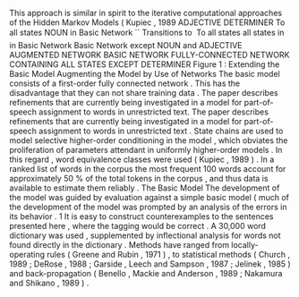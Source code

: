 This approach is similar in spirit to the iterative computational approaches of the Hidden Markov Models ( Kupiec , 1989 
ADJECTIVE DETERMINER To all states NOUN in Basic Network `` Transitions to  To all states all states in in Basic Network Basic Network except NOUN and ADJECTIVE AUGMENTED NETWORK BASIC NETWORK FULLY-CONNECTED NETWORK CONTAINING ALL STATES EXCEPT DETERMINER Figure 1 : Extending the Basic Model Augmenting the Model by Use of Networks The basic model consists of a first-order fully connected network . 
This has the disadvantage that they can not share training data . 
The paper describes refinements that are currently being investigated in a model for part-of-speech assignment to words in unrestricted text.
The paper describes refinements that are currently being investigated in a model for part-of-speech assignment to words in unrestricted text . 
State chains are used to model selective higher-order conditioning in the model , which obviates the proliferation of parameters attendant in uniformly higher-order models . 
In this regard , word equivalence classes were used ( Kupiec , 1989 ) . 
In a ranked list of words in the corpus the most frequent 100 words account for approximately 50 % of the total tokens in the corpus , and thus data is available to estimate them reliably . 
The Basic Model The development of the model was guided by evaluation against a simple basic model ( much of the development of the model was prompted by an analysis of the errors in its behavior . 
1 It is easy to construct counterexamples to the sentences presented here , where the tagging would be correct . 
A 30,000 word dictionary was used , supplemented by inflectional analysis for words not found directly in the dictionary . 
Methods have ranged from locally-operating rules ( Greene and Rubin , 1971 ) , to statistical methods ( Church , 1989 ; DeRose , 1988 ; Garside , Leech and Sampson , 1987 ; Jelinek , 1985 ) and back-propagation ( Benello , Mackie and Anderson , 1989 ; Nakamura and Shikano , 1989 ) . 